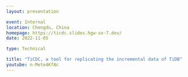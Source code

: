```yaml
---
layout: presentation

event: Internal
location: Chengdu, China
homepage: https://ticdc.slides.hgw-xx-7.dev/
date: 2022-11-05

type: Technical

title: "TiCDC, a tool for replicating the incremental data of TiDB"
youtube: n-Mete4KfAc
---
```

